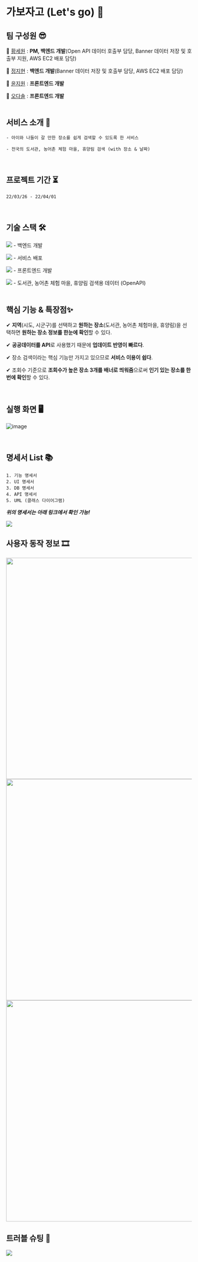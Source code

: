 # 가보자고 (Let's go) 👣

## 팀 구성원 😎
👻 [황세원](https://github.com/pabaep) : **PM, 백엔드 개발**(Open API 데이터 호출부 담당, Banner 데이터 저장 및 호출부 지원, AWS EC2 배포 담당)   

🐣 [정지현](https://github.com/jjhyunjung) : **백엔드 개발**(Banner 데이터 저장 및 호출부 담당, AWS EC2 배포 담당)   

🥰 [윤지원](https://github.com/yjw226) : **프론트엔드 개발**   

🐾 [오다솔](https://github.com/ohdasol) : **프론트엔드 개발**   
<br>

## 서비스 소개 📃
```
- 아이와 나들이 갈 만한 장소를 쉽게 검색할 수 있도록 한 서비스   

- 전국의 도서관, 농어촌 체험 마을, 휴양림 검색 (with 장소 & 날짜) 
```

<br>

## 프로젝트 기간 ⏳
`22/03/26 - 22/04/01` 

<br>

## 기술 스택 🛠
<img src="https://img.shields.io/badge/Spring Boot-6DB33F?style=flat-square&logo=Spring Boot&logoColor=white"/> - 백엔드 개발   

<img src="https://img.shields.io/badge/Amazon AWS-232F3E?style=flat-square&logo=Amazon AWS&logoColor=white"/> - 서비스 배포   

<img src="https://img.shields.io/badge/React-61DAFB?style=flat-square&logo=React&logoColor=white"/> - 프론트엔드 개발   

<img src="https://img.shields.io/badge/공공데이터포털-0b70b9?style=flat-square&logoColor=white"/> - 도서관, 농어촌 체험 마을, 휴양림 검색용 데이터 (OpenAPI)   
<br>

## 핵심 기능 & 특장점✨

✔ **지역**(시도, 시군구)를 선택하고 **원하는 장소**(도서관, 농어촌 체험마을, 휴양림)을 선택하면 **원하는 장소 정보를 한눈에 확인**할 수 있다.   
   
✔ **공공데이터를 API**로 사용했기 때문에 **업데이트 반영이 빠르다**.   
   
✔ 장소 검색이라는 핵심 기능만 가지고 있으므로 **서비스 이용이 쉽다**.   
   
✔ 조회수 기준으로 **조회수가 높은 장소 3개를 배너로 띄워줌**으로써 **인기 있는 장소를 한번에 확인**할 수 있다.   
  
<br>

## 실행 화면 🖥
![image](https://user-images.githubusercontent.com/55613591/168809585-59809245-3c29-4943-ad5a-029533a79930.png)


<br>

## 명세서 List 📚
```
1. 기능 명세서
2. UI 명세서
3. DB 명세서
4. API 명세서
5. UML (클래스 다이어그램)
```

_**위의 명세서는 아래 링크에서 확인 가능!**_

<a href="https://github.com/swhCompany/letsgo/wiki"><img src="https://img.shields.io/badge/명세서 List home page-af73f0?style=for-the-badge&logoWidth=50"/></a>

## 사용자 동작 정보 🎞
<img src="https://user-images.githubusercontent.com/97021735/160965563-c78240f9-8afc-45d7-a105-2d320d01217a.jpg" width=600px/>
<img src="https://user-images.githubusercontent.com/97021735/160964520-55ad8957-c24f-4c17-b195-5c74bb3b3ca7.jpg" width=600px/>
<img src="https://user-images.githubusercontent.com/97021735/160965591-8c2ce496-450f-40ac-aa46-b7d35d2174ae.jpg" width=600px/>


## 트러블 슈팅 🎯
<a href="https://github.com/swhCompany/letsgo/wiki/%ED%8A%B8%EB%9F%AC%EB%B8%94-%EC%8A%88%ED%8C%85"><img src="https://img.shields.io/badge/trouble shooting-a1edb5?style=for-the-badge&logoWidth=50"/></a>

<!-- ## 개선 사항 👩‍💻

## 본 프로젝트를 통해 느낀점 ❗ -->


